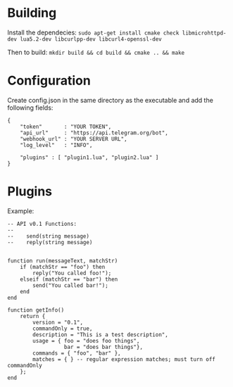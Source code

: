 Building
========

Install the dependecies:
 `sudo apt-get install cmake check libmicrohttpd-dev lua5.2-dev libcurlpp-dev libcurl4-openssl-dev`
 
Then to build:
 `mkdir build && cd build && cmake .. && make`
 
Configuration
=============

Create config.json in the same directory as the executable and add the following fields:

```
{
    "token"       : "YOUR TOKEN",
    "api_url"     : "https://api.telegram.org/bot",
    "webhook_url" : "YOUR SERVER URL",
    "log_level"   : "INFO",
    
    "plugins" : [ "plugin1.lua", "plugin2.lua" ]
}
```

Plugins
=======

Example:

```
-- API v0.1 Functions:
-- 
--    send(string message)
--    reply(string message)


function run(messageText, matchStr)
    if (matchStr == "foo") then
        reply("You called foo!");
    elseif (matchStr == "bar") then
        send("You called bar!"); 
    end
end

function getInfo()
    return {
        version = "0.1",
        commandOnly = true,
        description = "This is a test description",
        usage = { foo = "does foo things",
                  bar = "does bar things"},
        commands = { "foo", "bar" },
        matches = { } -- regular expression matches; must turn off commandOnly
    };
end
```
